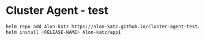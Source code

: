 # Cluster Agent - test
```bash
helm repo add Alon-katz https://alon-katz.github.io/cluster-agent-test/
helm install <RELEASE-NAME> Alon-katz/app1
```
